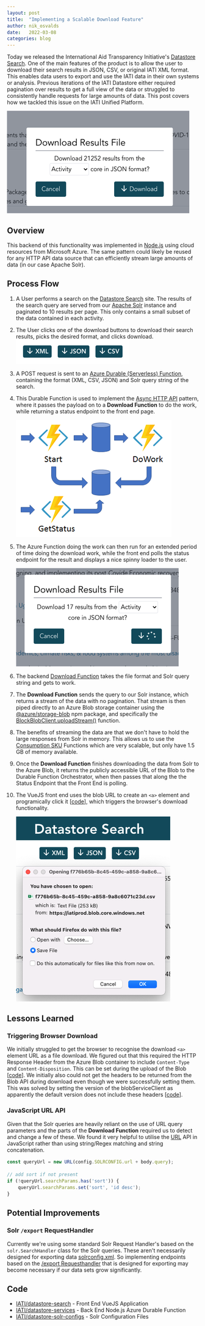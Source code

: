 ```yaml
---
layout: post
title:  "Implementing a Scalable Download Feature"
author: nik_osvalds
date:   2022-03-08
categories: blog
---
```


Today we released the International Aid Transparency Initiative's [Datastore Search](https://datastore.iatistandard.org). One of the main features of the product is to allow the user to download their search results in JSON, CSV, or original IATI XML format. This enables data users to export and use the IATI data in their own systems or analysis. Previous iterations of the IATI Datastore either required pagination over results to get a full view of the data or struggled to consistently handle requests for large amounts of data. This post covers how we tackled this issue on the IATI Unified Platform.

![IATI Datastore Search Downloader](/assets/download_modal.png)

## Overview 

This backend of this functionality was implemented in [Node.js](https://nodejs.org/en/) using cloud resources from Microsoft Azure. The same pattern could likely be reused for any HTTP API data source that can efficiently stream large amounts of data (in our case Apache Solr).

## Process Flow

1. A User performs a search on the [Datastore Search](https://datastore.iatistandard.org) site. The results of the search query are served from our [Apache Solr](https://solr.apache.org) instance and paginated to 10 results per page. This only contains a small subset of the data contained in each activity.
1. The User clicks one of the download buttons to download their search results, picks the desired format, and clicks download.
    ![download buttons](/assets/download_buttons.png)
1. A POST request is sent to an [Azure Durable (Serverless) Function](https://docs.microsoft.com/en-us/azure/azure-functions/durable/durable-functions-overview?tabs=csharp), containing the format (XML, CSV, JSON) and Solr query string of the search.
1. This Durable Function is used to implement the [Async HTTP API](https://docs.microsoft.com/en-us/azure/azure-functions/durable/durable-functions-overview?tabs=csharp#async-http) pattern, where it passes the payload on to a **Download Function** to do the work, while returning a status endpoint to the front end page.
    
    ![Async HTTP API Pattern](/assets/async-http-api.png)
1. The Azure Function doing the work can then run for an extended period of time doing the download work, while the front end polls the status endpoint for the result and displays a nice spinny loader to the user.
    
    ![download spinny loader](/assets/downloading_in_action.png)
1. The backend [Download Function](https://github.com/IATI/datastore-services/blob/main/Download/index.js) takes the file format and Solr query string and gets to work. 
1. The **Download Function** sends the query to our Solr instance, which returns a stream of the data with no pagination. That stream is then piped directly to an Azure Blob storage container using the [@azure/storage-blob](https://www.npmjs.com/package/@azure/storage-blob) npm package, and specifically the [BlockBlobClient.uploadStream()](https://docs.microsoft.com/en-gb/javascript/api/@azure/storage-blob/blockblobclient?view=azure-node-latest#@azure-storage-blob-blockblobclient-uploadstream) function.
1. The benefits of streaming the data are that we don't have to hold the large responses from Solr in memory. This allows us to use the [Consumption SKU](https://docs.microsoft.com/en-us/azure/azure-functions/consumption-plan) Functions which are very scalable, but only have 1.5 GB of memory available. 
1. Once the **Download Function** finishes downloading the data from Solr to the Azure Blob, it returns the publicly accessible URL of the Blob to the Durable Function Orchestrator, when then passes that along the the Status Endpoint that the Front End is polling.
1. The VueJS front end uses the blob URL to create an `<a>` element and programically click it [[code](https://github.com/IATI/datastore-search/blob/8cd2782ac17ed05e72495d9e9295ad9c5d01c0b6/src/global.js#L512-L518)], which triggers the browser's download functionality. 

    ![download prompt](/assets/download_prompt.png)

## Lessons Learned

### Triggering Browser Download

We initially struggled to get the browser to recognise the download `<a>` element URL as a file download. We figured out that this required the HTTP Response Header from the Azure Blob container to include `Content-Type` and `Content-Disposition`. This can be set during the upload of the Blob [[code](https://github.com/IATI/datastore-services/blob/c9c72fc168cbd7fd05e77d17a57d682c1773276b/Download/index.js#L74-L79)]. We initially also could not get the headers to be returned from the Blob API during download even though we were successfully setting them. This was solved by setting the version of the blobServiceClient as apparently the default version does not include these headers [[code](https://github.com/IATI/datastore-services/blob/2f7e7ad65989edab8c1f0a52b523969ff6123cf0/Download/index.js#L59-L60)]. 

### JavaScript URL API

Given that the Solr queries are heavily reliant on the use of URL query parameters and the parts of the **Download Function** required us to detect and change a few of these. We found it very helpful to utilise the [URL](https://developer.mozilla.org/en-US/docs/Web/API/URL) API in JavaScript rather than using string/Regex matching and string concatenation. 

```js
const queryUrl = new URL(config.SOLRCONFIG.url + body.query);

// add sort if not present
if (!queryUrl.searchParams.has('sort')) {
    queryUrl.searchParams.set('sort', 'id desc');
}
```

## Potential Improvements

### Solr `/export` RequestHandler

Currently we're using some standard Solr Request Handler's based on the `solr.SearchHandler` class for the Solr queries. These aren't necessarily designed for exporting data [solrconfig.xml](https://github.com/IATI/datastore-solr-configs/blob/4df9facfe27fbcf6eee201b48ae3260a8f3b94d0/configsets/activity/conf/solrconfig.xml#L686-L759). So implementing endpoints based on the [/export Requesthandler](https://solr.apache.org/guide/8_10/exporting-result-sets.html#the-export-requesthandler) that is designed for exporting may become necessary if our data sets grow significantly. 

## Code

- [IATI/datastore-search](https://github.com/IATI/datastore-search) - Front End VueJS Application
- [IATI/datastore-services](https://github.com/IATI/datastore-services) - Back End Node.js Azure Durable Function
- [IATI/datastore-solr-configs](https://github.com/IATI/datastore-solr-configs) - Solr Configuration Files
